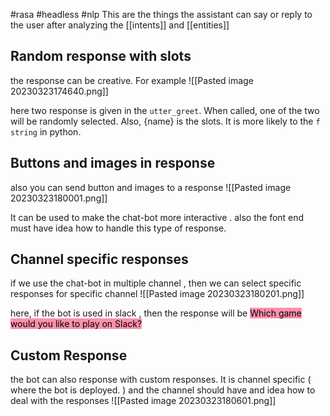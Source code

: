 
#rasa #headless #nlp 
This are the things the assistant can say or reply to the user after analyzing the [[intents]] and [[entities]]



## Random response with slots 

the response can be creative. For example 
![[Pasted image 20230323174640.png]]


here two response is given in the `utter_greet`. When called, one of the two will be randomly selected. Also, {name} is the slots. It is more likely to the `f string` in python. 

## Buttons and images in response 
also you can send button and images to a response 
![[Pasted image 20230323180001.png]]

It can be used to make the chat-bot more interactive . also the font end must have idea how to handle this type of response. 


## Channel specific responses

if we use the chat-bot in multiple channel , then we can select specific responses for specific channel
![[Pasted image 20230323180201.png]]

here, if the bot is used in slack , then the response will be <mark style="background: #FF5582A6;">Which game would you like to play on Slack? </mark> 

## Custom Response

the bot can also response with custom responses. It is channel specific ( where the bot is deployed. ) and the channel should have and idea how to deal with the responses
![[Pasted image 20230323180601.png]]

